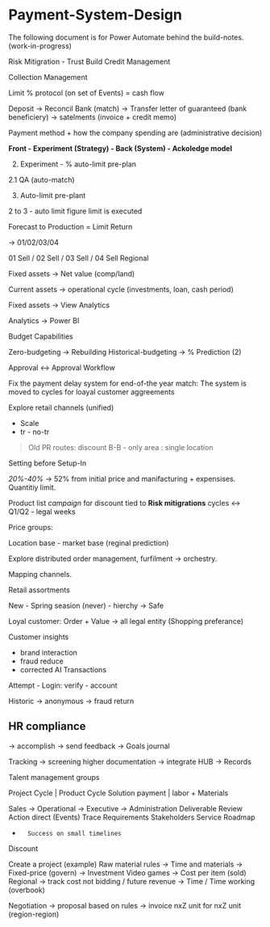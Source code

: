 # Payment-System-Design

The following document is for Power Automate behind the build-notes.
(work-in-progress)

Risk Mitigration - Trust Build
Credit Management

Collection Management

Limit % protocol (on set of Events) = cash flow

Deposit -> Reconcil Bank (match) -> Transfer letter of guaranteed (bank beneficiery)
-> satelments (invoice + credit memo)

Payment method + how the company spending are (administrative decision)

**Front - Experiment (Strategy) - Back (System) - Ackoledge model**

2. Experiment - % auto-limit pre-plan

2.1 QA (auto-match) 

3. Auto-limit pre-plant

2 to 3 - auto limit figure limit is executed

Forecast to Production = Limit Return

-> 01/02/03/04

01 Sell / 02 Sell / 03 Sell / 04 Sell Regional

Fixed assets -> Net value (comp/land)

Current assets -> operational cycle (investments, loan, cash period)

Fixed assets -> View Analytics

Analytics -> Power BI

Budget Capabilities

Zero-budgeting -> Rebuilding
Historical-budgeting -> % Prediction (2)

Approval <-> Approval Workflow 

Fix the payment delay system for end-of-the year match:
The system is moved to cycles for loayal customer aggreements

Explore retail channels (unified)
- Scale
- tr - no-tr

> Old PR routes: discount B-B - only area : single location

Setting before Setup-In

*20%-40%* -> 52% from initial price and manifacturing + expensises. Quantitiy limit.

Product list *campaign* for discount tied to **Risk mitigrations** cycles <-> Q1/Q2 - legal weeks

Price groups:

Location base - market base (reginal prediction)

Explore distributed order management, furfilment -> orchestry.

Mapping channels.

Retail assortments

New - Spring seasion (never) - hierchy -> Safe

Loyal customer:
Order + Value -> all legal entity (Shopping preferance)

Customer insights 
* brand interaction
* fraud reduce
* corrected AI Transactions

Attempt - Login: verify - account

Historic -> anonymous 
         -> fraud return

## HR compliance
-> accomplish
-> send feedback
-> Goals journal

Tracking -> screening higher documentation 
	   -> integrate HUB
		-> Records

Talent management groups

Project Cycle        |     Product Cycle
Solution payment     |     labor + Materials


Sales -> Operational -> Executive -> Administration
							Deliverable
							Review
				Action direct (Events)
				Trace
				Requirements
				Stakeholders
Service     Roadmap             		
+		Success on small timelines
Discount

Create a project (example)
Raw material rules -> Time and materials
		       -> Fixed-price (govern)
		       -> Investment
Video games 	 -> Cost per item (sold)
Regional 	       -> track cost not bidding / future revenue
		  	 -> Time / Time working (overbook)

Negotiation -> proposal based on rules -> invoice nxZ unit for nxZ unit (region-region)
